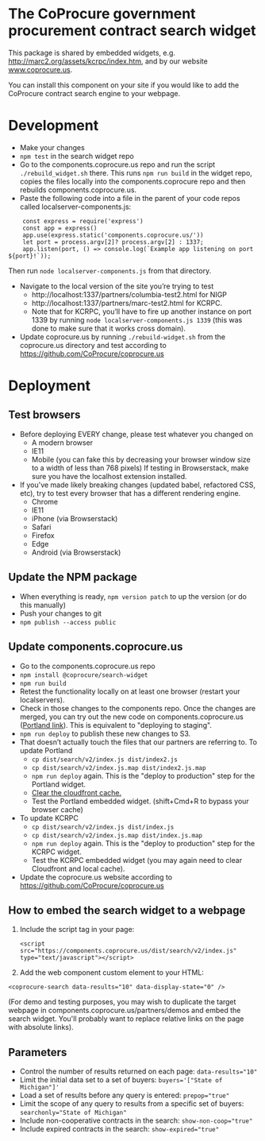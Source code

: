 # The CoProcure government procurement contract search widget

This package is shared by embedded widgets, e.g. http://marc2.org/assets/kcrpc/index.htm, and by our website www.coprocure.us.

You can install this component on your site if you would like to add the CoProcure contract search engine to your webpage.

# Development
- Make your changes
- `npm test` in the search widget repo
- Go to the components.coprocure.us repo and run the script `./rebuild_widget.sh` there. This runs `npm run build`  in the widget repo, copies the files locally into the  components.coprocure repo and then rebuilds components.coprocure.us.
- Paste the following code into a file in the parent of your code repos called localserver-components.js:
```
    const express = require('express')
    const app = express()
    app.use(express.static('components.coprocure.us/'))
    let port = process.argv[2]? process.argv[2] : 1337;
    app.listen(port, () => console.log(`Example app listening on port ${port}!`));
```
  Then run `node localserver-components.js` from that directory.
- Navigate to the local version of the site you’re trying to test
    - http://localhost:1337/partners/columbia-test2.html for NIGP
    - http://localhost:1337/partners/marc-test2.html for KCRPC.
    - Note that for KCRPC, you’ll have to fire up another instance on port 1339 by running `node localserver-components.js 1339` (this was done to make sure that it works cross domain).
- Update coprocure.us by running `./rebuild-widget.sh` from the coprocure.us directory and test according to https://github.com/CoProcure/coprocure.us

# Deployment
## Test browsers
- Before deploying EVERY change, please test whatever you changed on
    - A modern browser
    - IE11
    - Mobile (you can fake this by decreasing your browser window size to a width of less than 768 pixels)
  If testing in Browserstack, make sure you have the localhost extension installed.
- If you've made likely breaking changes (updated babel, refactored CSS, etc), try to test every browser that has a different rendering engine.
    - Chrome
    - IE11
    - iPhone (via Browserstack)
    - Safari
    - Firefox
    - Edge
    - Android (via Browserstack)

## Update the NPM package
- When everything is ready, `npm version patch` to up the version (or do this manually)
- Push your changes to git
- `npm publish --access public`

## Update components.coprocure.us
- Go to the components.coprocure.us repo
- `npm install @coprocure/search-widget`
- `npm run build`
- Retest the functionality locally on at least one browser (restart your localservers).
- Check in those changes to the components repo. Once the changes are merged, you can try out the new code on components.coprocure.us ([Portland link](http://components.coprocure.us/partners/columbia-test2.html)). This is equivalent to "deploying to staging".
- `npm run deploy` to publish these new changes to S3.
- That doesn’t actually touch the files that our partners are referring to. To update Portland
    - `cp dist/search/v2/index.js dist/index2.js`
    - `cp dist/search/v2/index.js.map dist/index2.js.map`
    - `npm run deploy` again. This is the "deploy to production" step for the Portland widget.
    - <a href="https://docs.google.com/document/d/1RubeFJi3ZOoVCUdogGgKcNqxX0oNAnPiZi3e7nuE9lo/edit#heading=h.exic8yjrdp9j">Clear the cloudfront cache.</a>
    - Test the Portland embedded widget. (shift+Cmd+R to bypass your browser cache)
- To update KCRPC
    - `cp dist/search/v2/index.js dist/index.js`
    - `cp dist/search/v2/index.js.map dist/index.js.map`
    - `npm run deploy` again. This is the "deploy to production" step for the KCRPC widget.
    - Test the KCRPC embedded widget (you may again need to clear Cloudfront and local cache).
- Update the coprocure.us website according to https://github.com/CoProcure/coprocure.us


## How to embed the search widget to a webpage

1) Include the script tag in your page:

      ```
      <script src="https://components.coprocure.us/dist/search/v2/index.js" type="text/javascript"></script>
      ```

2) Add the web component custom element to your HTML:

```
<coprocure-search data-results="10" data-display-state="0" />
```

(For demo and testing purposes, you may wish to duplicate the target webpage in components.coprocure.us/partners/demos and embed the search widget. You'll probably want to replace relative links on the page with absolute links).

## Parameters

- Control the number of results returned on each page: ```data-results="10"```
- Limit the initial data set to a set of buyers: ```buyers='["State of Michigan"]'```
- Load a set of results before any query is entered: ```prepop="true"```
- Limit the scope of any query to results from a specific set of buyers: ```searchonly="State of Michigan"```
- Include non-cooperative contracts in the search: ```show-non-coop="true"```
- Include expired contracts in the search: ```show-expired="true"```
